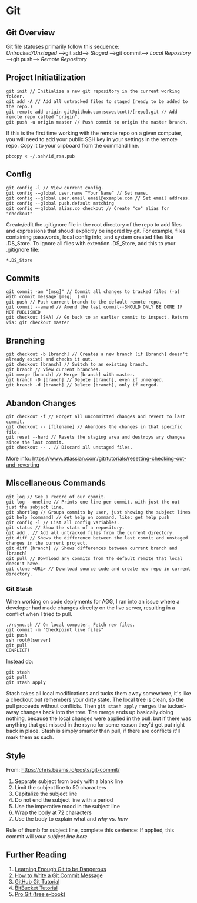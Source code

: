 # Git

## Git Overview

Git file statuses primarily follow this sequence:   
*Untracked/Unstaged* -->git add--> *Staged* -->git commit--> *Local Repository* -->git push--> *Remote Repository*

## Project Initiatilization

```
git init // Initialize a new git repository in the current working folder.
git add -A // Add all untracked files to staged (ready to be added to the repo.)
git remote add origin git@github.com:scwestcott/[repo].git // Add remote repo called "origin".
git push -u origin master // Push commit to origin the master branch.
```

If this is the first time working with the remote repo on a given computer, you 
will need to add your public SSH key in your settings in the
remote repo. Copy it to your clipboard from the command line.

```
pbcopy < ~/.ssh/id_rsa.pub
```
## Config

```
git config -l // View current config.
git config -—global user.name “Your Name” // Set name.
git config --global user.email email@example.com // Set email address.
git config --global push.default matching
git config —-global alias.co checkout // Create "co" alias for "checkout"
```

Create/edit the .gitignore file in the root directory of the repo to add files and expressions
that shoudl explicitly be ingored by git. For example, files containing passwords, local config info,
and system created files like .DS_Store. To ignore all files with extention .DS_Store, add this to your
.gitignore file:

```
*.DS_Store
```

## Commits

```
git commit -am "[msg]" // Commit all changes to tracked files (-a) with commit message [msg]  (-m)
git push // Push current branch to the default remote repo.
git commit --amend // Amend the last commit--SHOULD ONLY BE DONE IF NOT PUBLISHED
git checkout [SHA] // Go back to an earlier commit to inspect. Return via: git checkout master
```

## Branching

```
git checkout -b [branch] // Creates a new branch (if [branch] doesn't already exist) and checks it out.
git checkout [branch] // Switch to an existing branch.
git branch // View current branches.
git merge [branch] // Merge [branch] with master.
git branch -D [branch] // Delete [branch], even if unmerged.
git branch -d [branch] // Delete [branch], only if merged.
```

## Abandon Changes

```
git checkout -f // Forget all uncommitted changes and revert to last commit.
git checkout -- [filename] // Abandons the changes in that specific file.
git reset --hard // Resets the staging area and destroys any changes since the last commit.
git checkout -- . // Discard all unstaged files.
```

More info: https://www.atlassian.com/git/tutorials/resetting-checking-out-and-reverting

## Miscellaneous Commands

```
git log // See a record of our commit.
git log --oneline // Prints one line per commit, with just the out just the subject line.
git shortlog // Groups commits by user, just showing the subject lines
git help [command] // Get help on command, like: get help push
git config -l // List all config variables.
git status // Show the stats of a repository.
git add . // Add all untracked files from the current directory.
git diff // Shows the difference between the last commit and unstaged changes in the current project.
git diff [branch] // Shows differences between current branch and [branch]
git pull // Download any commits from the default remote that local doesn't have.
git clone <URL> // Download source code and create new repo in current directory.
```

### Git Stash

When working on code deplyments for AGG, I ran into an issue where a developer had made changes direclty on the live
server, resulting in a conflict when I tried to pull.

```
./rsync.sh // On local computer. Fetch new files.
git commit -m "Checkpoint live files"
git push
ssh root@[server]
git pull
CONFLICT!
```

Instead do:

```
git stash
git pull
git stash apply
```

Stash takes all local modifications and tucks them away somewhere, it's like a checkout but remembers your dirty state. 
The local tree is clean, so the pull proceeds without conflicts. Then `git stash apply` merges the tucked-away changes 
back into the tree. The merge ends up basically doing nothing, because the local changes were applied in the pull. but 
if there was anything that got missed in the rsync for some reason they'd get put right back in place. Stash is simply 
smarter than pull, if there are conflicts it'll mark them as such.

## Style

From: https://chris.beams.io/posts/git-commit/

1. Separate subject from body with a blank line
1. Limit the subject line to 50 characters
1. Capitalize the subject line
1. Do not end the subject line with a period
1. Use the imperative mood in the subject line
1. Wrap the body at 72 characters
1. Use the body to explain what and *why* vs. *how*

Rule of thumb for subject line, complete this sentence: If applied, this commit will _your subject line here_

## Further Reading

1. [Learning Enough Git to be Dangerous](https://www.learnenough.com/git-tutorial)
1. [How to Write a Git Commit Message](http://chris.beams.io/posts/git-commit/)
1. [GitHub Git Tutorial](https://guides.github.com/activities/hello-world/)
1. [BitBucket Tutorial](https://www.atlassian.com/git/tutorials/)
1. [Pro Git (free e-book)](https://git-scm.com/book/en/v2)
